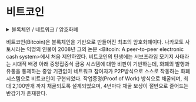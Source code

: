 # 비트코인

<details>

<summary>블록체인 / 네트워크 / 암호화폐</summary>



</details>

비트코인(Bitcoin)은 블록체인을 기반으로 만들어진 최초의 암호화폐이다. 나카모토 사토시라는 익명의 인물이 2008년 그의 논문 \<Bitcoin: A peer-to-peer electronic cash system>에서 처음 제안하였다. 비트코인의 탄생에는 서브프라임 모기지 사태라는 시대적 배경 아래 중앙집중식 금융 시스템에 대한 비판이 기반하는데, 화폐의 발행과 유통을 통제하는 중앙 기관없이 네트워크 참여자가 P2P방식으로 스스로 작동하는 화폐 시스템으로 비트코인이 구현되었다. 작업증명(Proof of Work) 방식으로 채굴되며, 최대 2,100만개 까지 채굴되도록 설계되었으며, 4년마다 채굴 보상이 절반으로 줄어드는 반감기가 존재한다.
